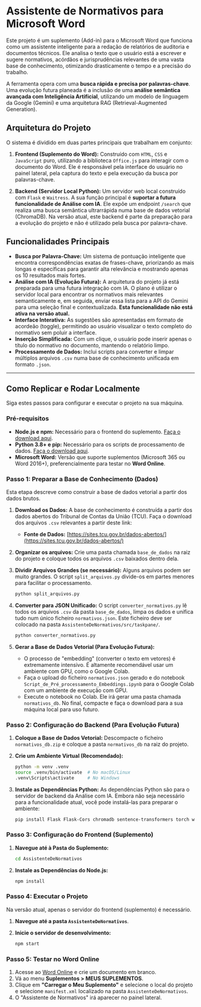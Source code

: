 # Assistente de Normativos para Microsoft Word

Este projeto é um suplemento (Add-in) para o Microsoft Word que funciona como um assistente inteligente para a redação de relatórios de auditoria e documentos técnicos. Ele analisa o texto que o usuário está a escrever e sugere normativos, acórdãos e jurisprudências relevantes de uma vasta base de conhecimento, otimizando drasticamente o tempo e a precisão do trabalho.

A ferramenta opera com uma **busca rápida e precisa por palavras-chave**. Uma evolução futura planeada é a inclusão de uma **análise semântica avançada com Inteligência Artificial**, utilizando um modelo de linguagem da Google (Gemini) e uma arquitetura RAG (Retrieval-Augmented Generation).

## Arquitetura do Projeto

O sistema é dividido em duas partes principais que trabalham em conjunto:

1.  **Frontend (Suplemento do Word):** Construído com `HTML`, `CSS` e `JavaScript` puro, utilizando a biblioteca `Office.js` para interagir com o documento do Word. Ele é responsável pela interface do usuário no painel lateral, pela captura do texto e pela execução da busca por palavras-chave.

2.  **Backend (Servidor Local Python):** Um servidor web local construído com `Flask` e `Waitress`. A sua função principal é **suportar a futura funcionalidade de Análise com IA**. Ele expõe um endpoint `/search` que realiza uma busca semântica ultrarrápida numa base de dados vetorial (ChromaDB). Na versão atual, este backend é parte da preparação para a evolução do projeto e não é utilizado pela busca por palavra-chave.

## Funcionalidades Principais

* **Busca por Palavra-Chave:** Um sistema de pontuação inteligente que encontra correspondências exatas de frases-chave, priorizando as mais longas e específicas para garantir alta relevância e mostrando apenas os 10 resultados mais fortes.
* **Análise com IA (Evolução Futura):** A arquitetura do projeto já está preparada para uma futura integração com IA. O plano é utilizar o servidor local para encontrar os normativos mais relevantes semanticamente e, em seguida, enviar essa lista para a API do Gemini para uma seleção final e contextualizada. **Esta funcionalidade não está ativa na versão atual.**
* **Interface Interativa:** As sugestões são apresentadas em formato de acordeão (toggle), permitindo ao usuário visualizar o texto completo do normativo sem poluir a interface.
* **Inserção Simplificada:** Com um clique, o usuário pode inserir apenas o título do normativo no documento, mantendo o relatório limpo.
* **Processamento de Dados:** Inclui scripts para converter e limpar múltiplos arquivos `.csv` numa base de conhecimento unificada em formato `.json`.

---

## Como Replicar e Rodar Localmente

Siga estes passos para configurar e executar o projeto na sua máquina.

### Pré-requisitos

* **Node.js e npm:** Necessário para o frontend do suplemento. [Faça o download aqui](https://nodejs.org/).
* **Python 3.8+ e pip:** Necessário para os scripts de processamento de dados. [Faça o download aqui](https://www.python.org/).
* **Microsoft Word:** Versão que suporte suplementos (Microsoft 365 ou Word 2016+), preferencialmente para testar no **Word Online**.

### Passo 1: Preparar a Base de Conhecimento (Dados)

Esta etapa descreve como construir a base de dados vetorial a partir dos dados brutos.

1.  **Download os Dados:** A base de conhecimento é construída a partir dos dados abertos do Tribunal de Contas da União (TCU). Faça o download dos arquivos `.csv` relevantes a partir deste link:
    * **Fonte de Dados:** [https://sites.tcu.gov.br/dados-abertos/](https://sites.tcu.gov.br/dados-abertos/)

2.  **Organizar os arquivos:** Crie uma pasta chamada `base_de_dados` na raiz do projeto e coloque todos os arquivos `.csv` baixados dentro dela.

3.  **Dividir Arquivos Grandes (se necessário):** Alguns arquivos podem ser muito grandes. O script `split_arquivos.py` divide-os em partes menores para facilitar o processamento.
    ```bash
    python split_arquivos.py
    ```

4.  **Converter para JSON Unificado:** O script `converter_normativos.py` lê todos os arquivos `.csv` da pasta `base_de_dados`, limpa os dados e unifica tudo num único ficheiro `normativos.json`. Este ficheiro deve ser colocado na pasta `AssistenteDeNormativos/src/taskpane/`.
    ```bash
    python converter_normativos.py
    ```

5.  **Gerar a Base de Dados Vetorial (Para Evolução Futura):**
    * O processo de "embedding" (converter o texto em vetores) é extremamente intensivo. É altamente recomendável usar um ambiente com GPU, como o Google Colab.
    * Faça o upload do ficheiro `normativos.json` gerado e do notebook `Script_de_Pré_processamento_Embeddings.ipynb` para o Google Colab com um ambiente de execução com GPU.
    * Execute o notebook no Colab. Ele irá gerar uma pasta chamada `normativos_db`. No final, compacte e faça o download para a sua máquina local para uso futuro.

### Passo 2: Configuração do Backend (Para Evolução Futura)

1.  **Coloque a Base de Dados Vetorial:** Descompacte o ficheiro `normativos_db.zip` e coloque a pasta `normativos_db` na raiz do projeto.

2.  **Crie um Ambiente Virtual (Recomendado):**
    ```bash
    python -m venv .venv
    source .venv/bin/activate  # No macOS/Linux
    .venv\Scripts\activate     # No Windows
    ```

3.  **Instale as Dependências Python:** As dependências Python são para o servidor de backend da Análise com IA. Embora não seja necessário para a funcionalidade atual, você pode instalá-las para preparar o ambiente:
    ```bash
    pip install Flask Flask-Cors chromadb sentence-transformers torch waitress
    ```

### Passo 3: Configuração do Frontend (Suplemento)

1.  **Navegue até à Pasta do Suplemento:**
    ```bash
    cd AssistenteDeNormativos
    ```

2.  **Instale as Dependências do Node.js:**
    ```bash
    npm install
    ```

### Passo 4: Executar o Projeto

Na versão atual, apenas o servidor do frontend (suplemento) é necessário.

1.  **Navegue até a pasta `AssistenteDeNormativos`**.

2.  **Inicie o servidor de desenvolvimento:**
    ```bash
    npm start
    ```

### Passo 5: Testar no Word Online

1.  Acesse ao [Word Online](https://www.office.com/launch/word) e crie um documento em branco.
2.  Vá ao menu **Suplementos > MEUS SUPLEMENTOS**.
3.  Clique em **"Carregar o Meu Suplemento"** e selecione o local do projeto e selecione `manifest.xml` localizado na pasta `AssistenteDeNormativos`.
4.  O "Assistente de Normativos" irá aparecer no painel lateral.
